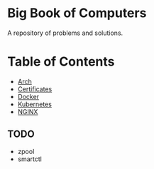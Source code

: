 # Big Book of Computers
A repository of problems and solutions.

# Table of Contents
* [Arch](arch.md)
* [Certificates](certificates.md)
* [Docker](docker.md)
* [Kubernetes](kubernetes.md)
* [NGINX](nginx.md)

## TODO
* zpool
* smartctl
